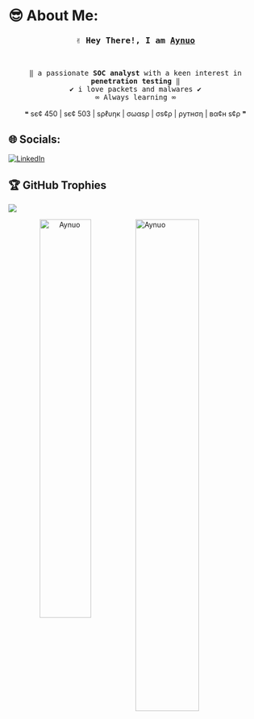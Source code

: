 # 😎 About Me:
<!-- Title -->
<h3 align="center">
        <samp>✌ Hey There!, I am
                <b><a target="_blank" href="https://github.com/aynuo">Aynuo</a></b>
        </samp>
</h3>
<br>

<p align="center">
        <!-- Intro -->
        <samp>
                 ‖ a passionate <b>SOC analyst</b> with a keen interest in <b>penetration testing</b> ‖
                <br>
                 ✔ i love packets and malwares ✔
                 <br>
                 ∞ Always learning ∞
                <br>
                <br>
        </samp>
        ❝ ѕє¢ 450 | ѕє¢ 503 | ѕρℓυηк | σωαѕρ | σѕ¢ρ | ρутнση | вα¢н ѕ¢ρ ❞
</p>

## 🌐 Socials:
[![LinkedIn](https://img.shields.io/badge/LinkedIn-%230077B5.svg?logo=linkedin&logoColor=white)](https://ir.linkedin.com/in/sobhan-hedayati-781078186)

## 🏆 GitHub Trophies
![](https://github-profile-trophy.vercel.app/?username=Aynuo&theme=onestar&no-frame=true&no-bg=true&margin-w=4)

<p align="center"><img width="45%" align="left" src="https://github-readme-stats.vercel.app/api/top-langs/?username=Aynuo&theme=dracula&hide_border=false&include_all_commits=true&count_private=false&layout=compact" alt="Aynuo" /></p>
<p><img width="50%" align="right" src="https://github-readme-streak-stats.herokuapp.com/?user=Aynuo&theme=dracula&hide_border=false&include_all_commits=true&count_private=false&layout=compact" alt="Aynuo" /></p>




